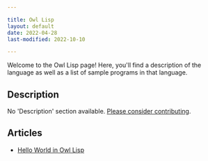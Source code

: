 ```yaml
---

title: Owl Lisp
layout: default
date: 2022-04-28
last-modified: 2022-10-10

---
```


Welcome to the Owl Lisp page! Here, you'll find a description of the language as well as a list of sample programs in that language.

## Description

No 'Description' section available. [Please consider contributing](https://github.com/TheRenegadeCoder/sample-programs-website).

## Articles

- [Hello World in Owl Lisp](https://sampleprograms.io/projects/hello-world/owl-lisp)